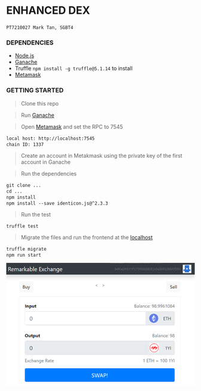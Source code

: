 # ENHANCED DEX

`PT7210027 Mark Tan, SGBT4`

### DEPENDENCIES

- [Node.js](https://nodejs.org)
- [Ganache](https://www.trufflesuite.com/ganache)
- Truffle `npm install -g truffle@5.1.14` to install
- [Metamask](https://chrome.google.com/webstore/detail/metamask/nkbihfbeogaeaoehlefnkodbefgpgknn?hl=en)

### GETTING STARTED

>Clone this repo

>Run [Ganache](https://www.trufflesuite.com/ganache)

>Open [Metamask](https://metamask.io/) and set the RPC to 7545

```
local host: http://localhost:7545
chain ID: 1337
```
>Create an account in Metakmask using the private key of the first account in Ganache 

>Run the dependencies

```
git clone ...
cd ...
npm install
npm install --save identicon.js@^2.3.3
```

>Run the test
```
truffle test
```
>Migrate the files and run the frontend at the [localhost](http://localhost:3000)
```
truffle migrate
npm run start
```
![](./Screen.png)